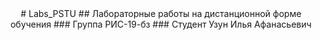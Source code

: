 <center>    
# Labs_PSTU        
## Лабораторные работы на дистанционной форме обучения     
### Группа РИС-19-бз    
### Студент Узун Илья Афанасьевич     
</center> 

